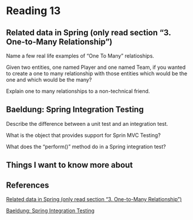 # Reading 13

## Related data in Spring (only read section “3. One-to-Many Relationship”)

Name a few real life examples of “One To Many” relatioships.

Given two entities, one named Player and one named Team, if you wanted to create a one to many relationship with those entities which would be the one and which would be the many?

Explain one to many relationships to a non-technical friend.

## Baeldung: Spring Integration Testing

Describe the difference between a unit test and an integration test.

What is the object that provides support for Sprin MVC Testing?

What does the “perform()” method do in a Spring integration test?

## Things I want to know more about

## References

[Related data in Spring (only read section “3. One-to-Many Relationship”)](https://www.baeldung.com/spring-data-rest-relationships)

[Baeldung: Spring Integration Testing](https://www.baeldung.com/integration-testing-in-spring)